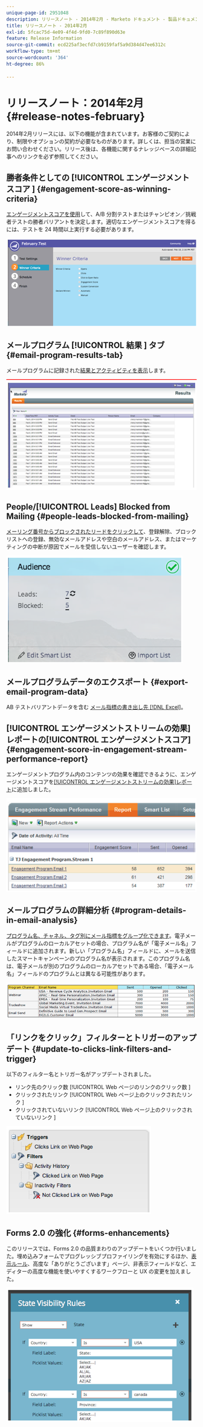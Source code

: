 ```yaml
---
unique-page-id: 2951048
description: リリースノート - 2014年2月 - Marketo ドキュメント - 製品ドキュメント
title: リリースノート - 2014年2月
exl-id: 5fcac75d-4e09-4f4d-9fd0-7c89f890d63e
feature: Release Information
source-git-commit: ecd225af3ecfd7cb9159faf5a9d384d47ee6312c
workflow-type: tm+mt
source-wordcount: '364'
ht-degree: 86%

---
```


# リリースノート：2014年2月 {#release-notes-february}

2014年2月リリースには、以下の機能が含まれています。お客様のご契約により、制限やオプションの契約が必要なものがあります。詳しくは、担当の営業にお問い合わせください。リリース後は、各機能に関するナレッジベースの詳細記事へのリンクを必ず参照してください。

## 勝者条件としての [!UICONTROL  エンゲージメントスコア ] {#engagement-score-as-winning-criteria}

[エンゲージメントスコアを使用](/help/marketo/product-docs/email-marketing/email-programs/email-program-actions/email-test-a-b-test/define-the-a-b-test-winner-criteria.md)して、A/B 分割テストまたはチャンピオン／挑戦者テストの勝者バリアントを決定します。適切なエンゲージメントスコアを得るには、テストを 24 時間以上実行する必要があります。

![](assets/image2014-9-22-10-3a46-3a49.png)

## メールプログラム [!UICONTROL  結果 ] タブ {#email-program-results-tab}

メールプログラムに記録された[結果とアクティビティを表示](/help/marketo/product-docs/email-marketing/email-programs/email-program-data/view-email-program-results.md)します。

![](assets/image2014-9-22-10-3a47-3a19.png)

## People/[!UICONTROL Leads] Blocked from Mailing {#people-leads-blocked-from-mailing}

[メーリング番号からブロックされたリードをクリックして](/help/marketo/product-docs/email-marketing/email-programs/managing-people-in-email-programs/define-an-audience-with-a-smart-list.md)、登録解除、ブロックリストへの登録、無効なメールアドレスや空白のメールアドレス、またはマーケティングの中断が原因でメールを受信しないユーザーを確認します。

![](assets/image2014-9-22-10-3a47-3a42.png)

## メールプログラムデータのエクスポート {#export-email-program-data}

AB テストバリアントデータを含む [ メール指標の書き出し先  [!DNL Excel]](/help/marketo/product-docs/email-marketing/email-programs/email-program-data/export-email-program-dashboard-to-excel.md)。

## [!UICONTROL エンゲージメントストリームの効果]レポートの[!UICONTROL エンゲージメントスコア] {#engagement-score-in-engagement-stream-performance-report}

エンゲージメントプログラム内のコンテンツの効果を確認できるように、エンゲージメントスコアを[[!UICONTROL エンゲージメントストリームの効果]レポート](/help/marketo/product-docs/email-marketing/drip-nurturing/reports-and-notifications/engagement-stream-performance-report.md)に追加しました。

![](assets/image2014-9-22-10-3a50-3a36.png)

## メールプログラムの詳細分析 {#program-details-in-email-analysis}

[プログラム名、チャネル、タグ別にメール指標をグループ化できます](/help/marketo/product-docs/reporting/revenue-cycle-analytics/email-analysis/build-an-email-analysis-report-that-shows-program-information.md)。電子メールがプログラムのローカルアセットの場合、プログラム名が「電子メール名」フィールドに追加されます。新しい「プログラム名」フィールドに、メールを送信したスマートキャンペーンのプログラム名が表示されます。このプログラム名は、電子メールが別のプログラムのローカルアセットである場合、「電子メール名」フィールドのプログラムとは異なる可能性があります。

![](assets/image2014-9-22-10-3a50-3a57.png)

## 「リンクをクリック」フィルターとトリガーのアップデート {#update-to-clicks-link-filters-and-trigger}

以下のフィルター名とトリガー名がアップデートされました。

* リンク先のクリック数 [!UICONTROL Web ページのリンクのクリック数 ]
* クリックされたリンク [!UICONTROL Web ページ上のクリックされたリンク ]
* クリックされていないリンク [!UICONTROL Web ページ上のクリックされていないリンク ]

![](assets/image2014-9-22-10-3a51-3a31.png)

## Forms 2.0 の強化 {#forms-enhancements}

このリリースでは、Forms 2.0 の品質まわりのアップデートをいくつか行いました。埋め込みフォームでプログレッシブプロファイリングを有効にするほか、[表示ルール](/help/marketo/product-docs/demand-generation/forms/form-fields/dynamically-toggle-visibility-of-a-form-field.md)、高度な「ありがとうございます」ページ、非表示フィールドなど、エディターの高度な機能を使いやすくするワークフローと UX の変更を加えました。

![](assets/image2014-9-22-10-3a51-3a54.png)

